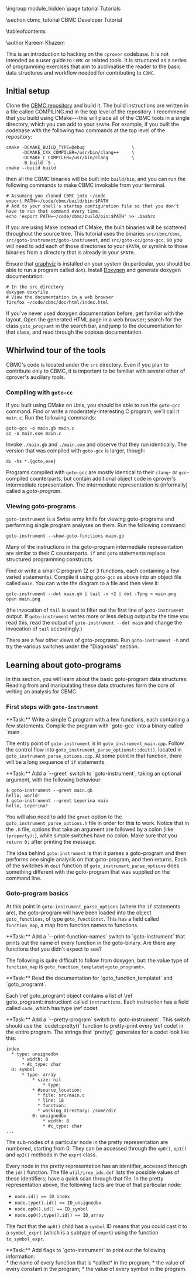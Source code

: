 \ingroup module_hidden
\page tutorial Tutorials

\section cbmc_tutorial CBMC Developer Tutorial

\tableofcontents

\author Kareem Khazem

This is an introduction to hacking on the `cprover` codebase.  It is not
intended as a user guide to `CBMC` or related tools.  It is structured
as a series of programming exercises that aim to acclimatise the reader
to the basic data structures and workflow needed for contributing to
`CBMC`.


## Initial setup

Clone the [CBMC repository][cbmc-repo] and build it. The build instructions are
written in a file called COMPILING.md in the top level of the repository. I
recommend that you build using CMake---this will place all of the CBMC tools in
a single directory, which you can add to your `$PATH`. For example, if you built
the codebase with the following two commands at the top level of the repository:

    cmake -DCMAKE_BUILD_TYPE=Debug                  \
          -DCMAKE_CXX_COMPILER=/usr/bin/clang++     \
          -DCMAKE_C_COMPILER=/usr/bin/clang         \
          -B build -S .
    cmake --build build

then all the CBMC binaries will be built into `build/bin`, and you can run the
following commands to make CBMC invokable from your terminal.

    # Assuming you cloned CBMC into ~/code
    export PATH=~/code/cbmc/build/bin:$PATH
    # Add to your shell's startup configuration file so that you don't have to run that command every time.
    echo 'export PATH=~/code/cbmc/build/bin:$PATH' >> .bashrc

If you are using Make instead of CMake, the built binaries will be
scattered throughout the source tree. This tutorial uses the binaries
`src/cbmc/cbmc`, `src/goto-instrument/goto-instrument`, and
`src/goto-cc/goto-gcc`, so you will need to add each of those
directories to your `$PATH`, or symlink to those binaries from a
directory that is already in your `$PATH`.

Ensure that [graphviz][graphviz] is installed on your system (in
particular, you should be able to run a program called `dot`).  Install
[Doxygen][doxygen] and generate doxygen documentation:

    # In the src directory
    doxygen doxyfile
    # View the documentation in a web browser
    firefox ~/code/cbmc/doc/html/index.html

If you've never used doxygen documentation before, get familiar with the
layout.  Open the generated HTML page in a web browser; search for the
class `goto_programt` in the search bar, and jump to the documentation
for that class; and read through the copious documentation.

[cbmc-repo]:  https://github.com/diffblue/cbmc/
[doxygen]:    http://www.stack.nl/~dimitri/doxygen/
[graphviz]:   http://www.graphviz.org/


## Whirlwind tour of the tools

CBMC's code is located under the `src` directory.  Even if you plan to
contribute only to CBMC, it is important to be familiar with several
other of cprover's auxiliary tools.


### Compiling with `goto-cc`

If you built using CMake on Unix, you should be able to run the
`goto-gcc` command.
Find or write a moderately-interesting C program; we'll call it `main.c`.
Run the following commands:

    goto-gcc -o main.gb main.c
    cc -o main.exe main.c

Invoke `./main.gb` and `./main.exe` and observe that they run identically.
The version that was compiled with `goto-gcc` is larger, though:

    du -hs *.{goto,exe}

Programs compiled with `goto-gcc` are mostly identical to their `clang`-
or `gcc`-compiled counterparts, but contain additional object code in
cprover's intermediate representation.  The intermediate representation
is (informally) called a *goto-program*.


### Viewing goto-programs

`goto-instrument` is a Swiss army knife for viewing goto-programs and
performing single program analyses on them.  Run the following command:

    goto-instrument --show-goto-functions main.gb

Many of the instructions in the goto-program intermediate representation
are similar to their C counterparts.  `if` and `goto` statements replace
structured programming constructs.

Find or write a small C program (2 or 3 functions, each containing a few
varied statements).  Compile it using `goto-gcc` as above into an object
file called `main`. You can write the diagram to a file and then view it:

    goto-instrument --dot main.gb | tail -n +2 | dot -Tpng > main.png
    open main.png

(the invocation of `tail` is used to filter out the first line of
`goto-instrument` output.  If `goto-instrument` writes more or less
debug output by the time you read this, read the output of
`goto-instrument --dot main` and change the invocation of `tail`
accordingly.)

There are a few other views of goto-programs.  Run `goto-instrument -h`
and try the various switches under the "Diagnosis" section.



## Learning about goto-programs

In this section, you will learn about the basic goto-program data
structures.  Reading from and manipulating these data structures form
the core of writing an analysis for CBMC.


### First steps with `goto-instrument`

<div class=memdoc>
**Task:** Write a simple C program with a few functions, each containing
a few statements.  Compile the program with `goto-gcc` into a binary
called `main`.
</div>


The entry point of `goto-instrument` is in `goto_instrument_main.cpp`.
Follow the control flow into `goto_instrument_parse_optionst::doit()`, located in `goto_instrument_parse_options.cpp`.
At some point in that function, there will be a long sequence of `if` statements.

<div class=memdoc>
**Task:** Add a `--greet` switch to `goto-instrument`, taking an optional
argument, with the following behaviour:
</div>

    $ goto-instrument --greet main.gb
    hello, world!
    $ goto-instrument --greet Leperina main
    hello, Leperina!

You will also need to add the `greet` option to the
`goto_instrument_parse_options.h` file in order for this to work.
Notice that in the `.h` file, options that take an argument are followed
by a colon (like `(property):`), while simple switches have no colon.
Make sure that you `return 0;` after printing the message.

The idea behind `goto-instrument` is that it parses a goto-program and
then performs one single analysis on that goto-program, and then
returns.  Each of the switches in  `doit` function of
`goto_instrument_parse_options` does something different with the
goto-program that was supplied on the command line.


### Goto-program basics

At this point in `goto-instrument_parse_options` (where the `if`
statements are), the goto-program will have been loaded into the object
`goto_functions`, of type `goto_functionst`.  This has a field called
`function_map`, a map from function names to functions.


<div class="memdoc">
**Task:** Add a `--print-function-names` switch to `goto-instrument`
that prints out the name of every function in the goto-binary.  Are
there any functions that you didn't expect to see?
</div>

The following is quite difficult to follow from doxygen, but: the value
type of `function_map` is `goto_function_templatet<goto_programt>`.

<div class=memdoc>
**Task:** Read the documentation for `goto_function_templatet<bodyT>`
and `goto_programt`.
</div>

Each \ref goto_programt object contains a list of
\ref goto_programt::instructiont called
`instructions`.  Each instruction has a field called `code`, which has
type \ref codet.

<div class=memdoc>
**Task:** Add a `--pretty-program` switch to `goto-instrument`.  This
switch should use the `codet::pretty()` function to pretty-print every
\ref codet in the entire program.  The strings that `pretty()` generates
for a codet look like this:
</div>

    index
      * type: unsignedbv
          * width: 8
          * #c_type: char
      0: symbol
          * type: array
              * size: nil
                  * type:
              * #source_location:
                * file: src/main.c
                * line: 18
                * function:
                * working_directory: /some/dir
              0: unsignedbv
                  * width: 8
                  * #c_type: char
    ...

The sub-nodes of a particular node in the pretty representation are
numbered, starting from 0.  They can be accessed through the `op0()`,
`op1()` and `op2()` methods in the `exprt` class.

Every node in the pretty representation has an identifier, accessed
through the `id()` function.  The file `util/irep_ids.def` lists the
possible values of these identifiers; have a quick scan through that
file.  In the pretty representation above, the following facts are true
of that particular node:

  - `node.id() == ID_index`
  - `node.type().id() == ID_unsignedbv`
  - `node.op0().id() == ID_symbol`
  - `node.op0().type().id() == ID_array`

The fact that the `op0()` child has a `symbol` ID means that you could
cast it to a `symbol_exprt` (which is a subtype of `exprt`) using the
function `to_symbol_expr`.

<div class=memdoc>
**Task:** Add flags to `goto-instrument` to print out the following information:
</div>
* the name of every function that is *called* in the program;
* the value of every constant in the program;
* the value of every symbol in the program.
